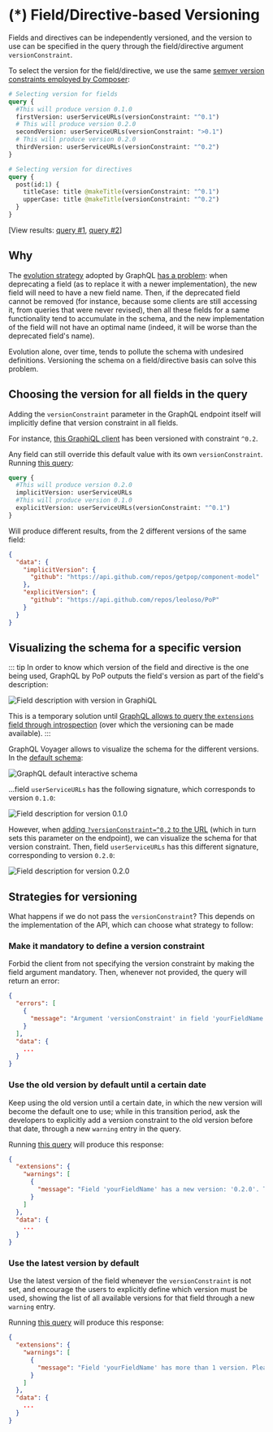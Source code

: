 # (*) Field/Directive-based Versioning

Fields and directives can be independently versioned, and the version to use can be specified in the query through the field/directive argument `versionConstraint`.

To select the version for the field/directive, we use the same [semver version constraints employed by Composer](https://getcomposer.org/doc/articles/versions.md#writing-version-constraints):

```graphql
# Selecting version for fields
query {
  #This will produce version 0.1.0
  firstVersion: userServiceURLs(versionConstraint: "^0.1")
  # This will produce version 0.2.0
  secondVersion: userServiceURLs(versionConstraint: ">0.1")
  # This will produce version 0.2.0
  thirdVersion: userServiceURLs(versionConstraint: "^0.2")
}

# Selecting version for directives
query {
  post(id:1) {
    titleCase: title @makeTitle(versionConstraint: "^0.1")
    upperCase: title @makeTitle(versionConstraint: "^0.2")
  }
}
```

[View results: <a href="https://newapi.getpop.org/graphiql/?query=query%20%7B%0A%20%20%23This%20will%20produce%20version%200.1.0%0A%20%20firstVersion%3A%20userServiceURLs(versionConstraint%3A%22%5E0.1%22)%0A%20%20%23%20This%20will%20produce%20version%200.2.0%0A%20%20secondVersion%3A%20userServiceURLs(versionConstraint%3A%22%3E0.1%22)%0A%20%20%23%20This%20will%20produce%20version%200.2.0%0A%20%20thirdVersion%3A%20userServiceURLs(versionConstraint%3A%22%5E0.2%22)%0A%7D">query #1</a>, <a href="https://newapi.getpop.org/graphiql/?query=query%20%7B%0A%20%20post(id%3A1)%20%7B%0A%20%20%20%20titleCase%3A%20title%20%40makeTitle(versionConstraint%3A%20%22%5E0.1%22)%0A%20%20%20%20upperCase%3A%20title%20%40makeTitle(versionConstraint%3A%20%22%5E0.2%22)%0A%20%20%7D%0A%7D">query #2</a>]

## Why

The [evolution strategy](https://graphql.org/learn/best-practices/#versioning) adopted by GraphQL [has a problem](https://blog.logrocket.com/versioning-fields-graphql/): when deprecating a field (as to replace it with a newer implementation), the new field will need to have a new field name. Then, if the deprecated field cannot be removed (for instance, because some clients are still accessing it, from queries that were never revised), then all these fields for a same functionality tend to accumulate in the schema, and the new implementation of the field will not have an optimal name (indeed, it will be worse than the deprecated field's name).

Evolution alone, over time, tends to pollute the schema with undesired definitions. Versioning the schema on a field/directive basis can solve this problem.

## Choosing the version for all fields in the query

Adding the `versionConstraint` parameter in the GraphQL endpoint itself will implicitly define that version constraint in all fields.

For instance, [this GraphiQL client](https://newapi.getpop.org/graphiql/?versionConstraint=%5E0.2) has been versioned with constraint `^0.2`. 

Any field can still override this default value with its own `versionConstraint`. Running [this query](https://newapi.getpop.org/graphiql/?versionConstraint=%5E0.2&query=query%20%7B%0A%20%20%23This%20will%20produce%20version%200.2.0%0A%20%20implicitVersion%3A%20userServiceURLs%0A%20%20%23This%20will%20produce%20version%200.1.0%0A%20%20explicitVersion%3A%20userServiceURLs(versionConstraint%3A%20%22%5E0.1%22)%0A%7D):

```graphql
query {
  #This will produce version 0.2.0
  implicitVersion: userServiceURLs
  #This will produce version 0.1.0
  explicitVersion: userServiceURLs(versionConstraint: "^0.1")
}
```

Will produce different results, from the 2 different versions of the same field:

```json
{
  "data": {
    "implicitVersion": {
      "github": "https://api.github.com/repos/getpop/component-model"
    },
    "explicitVersion": {
      "github": "https://api.github.com/repos/leoloso/PoP"
    }
  }
}
```

## Visualizing the schema for a specific version

::: tip
In order to know which version of the field and directive is the one being used, GraphQL by PoP outputs the field's version as part of the field's description:

![Field description with version in GraphiQL](/images/versioning-field-description.png)

This is a temporary solution until [GraphQL allows to query the `extensions` field through introspection](https://github.com/graphql/graphql-spec/issues/543#issuecomment-462193626) (over which the versioning can be made available).
:::

GraphQL Voyager allows to visualize the schema for the different versions. In the [default schema](https://newapi.getpop.org/graphql-interactive/):

![GraphQL default interactive schema](/images/versioning-field-voyager.jpg)

...field `userServiceURLs` has the following signature, which corresponds to version `0.1.0`:

![Field description for version 0.1.0](/images/versioning-field-version-010.png)

However, when [adding `?versionConstraint=^0.2` to the URL](https://newapi.getpop.org/graphql-interactive/?versionConstraint=^0.2) (which in turn sets this parameter on the endpoint), we can visualize the schema for that version constraint. Then, field `userServiceURLs` has this different signature, corresponding to version `0.2.0`:

![Field description for version 0.2.0](/images/versioning-field-version-020.png)

## Strategies for versioning

What happens if we do not pass the `versionConstraint`? This depends on the implementation of the API, which can choose what strategy to follow:

### Make it mandatory to define a version constraint

Forbid the client from not specifying the version constraint by making the field argument mandatory. Then, whenever not provided, the query will return an error:

```json
{
  "errors": [
    {
      "message": "Argument 'versionConstraint' in field 'yourFieldName' cannot be empty"
    }
  ],
  "data": {
    ...
  }
}
```

### Use the old version by default until a certain date

Keep using the old version until a certain date, in which the new version will become the default one to use; while in this transition period, ask the developers to explicitly add a version constraint to the old version before that date, through a new `warning` entry in the query.

Running <a href="https://newapi.getpop.org/graphiql/?query=query%20%7B%0A%20%20%23This%20will%20produce%20version%200.1.0%2C%20and%20warn%20the%20users%0A%20%20%23to%20explicitly%20set%20a%20version%20on%20the%20query%0A%20%20userServiceURLs%0A%7D">this query</a> will produce this response:

```json
{
  "extensions": {
    "warnings": [
      {
        "message": "Field 'yourFieldName' has a new version: '0.2.0'. This version will become the default one on January 1st. We advise you to use this new version already and test that it works fine; if you find any problem, please report the issue in https://github.com/mycompany/myproject/issues. To do the switch, please add the 'versionConstraint' field argument to your query, using Composer's semver constraint rules (https://getcomposer.org/doc/articles/versions.md): yourFieldName(versionConstraint:\"^0.2\"). If you are unable to switch to the new version, please make sure to explicitly point to the current version '0.1.0' before January 1st: yourFieldName(versionConstraint:\"0.1.0\"). In case of doubt, please contact us at name@company.com."
      }
    ]
  },
  "data": {
    ...
  }
}
```

### Use the latest version by default

Use the latest version of the field whenever the `versionConstraint` is not set, and encourage the users to explicitly define which version must be used, showing the list of all available versions for that field through a new `warning` entry.

Running <a href="https://newapi.getpop.org/graphiql/?query=query%20%7B%0A%20%20%23This%20will%20produce%20version%200.2.0%20and%20show%0A%20%20%23all%20available%20versions%20to%20the%20users%0A%20%20userServiceData%0A%7D">this query</a> will produce this response:

```json
{
  "extensions": {
    "warnings": [
      {
        "message": "Field 'yourFieldName' has more than 1 version. Please add the 'versionConstraint' field argument to your query to indicate which version to use (using Composer's semver constraint rules: https://getcomposer.org/doc/articles/versions.md). To use the latest version, use: yourFieldName(versionConstraint:\"^0.2\"). Available versions: '0.2.0', '0.1.0'."
      }
    ]
  },
  "data": {
    ...
  }
}
```
